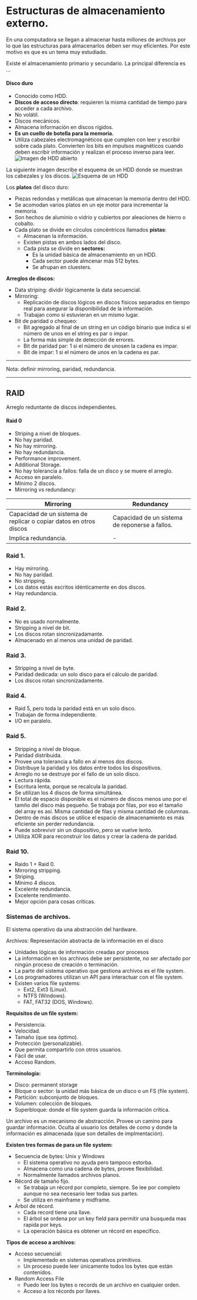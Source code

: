 ﻿# Estructuras de almacenamiento externo.

En una computadora se llegan a almacenar hasta millones de archivos por lo que las estructuras para almacenarlos deben ser muy eficientes. Por este motivo es que es un tema muy estudiado.

Existe el almacenamiento primario y secundario. La principal diferencia es ...

#### Disco duro

 - Conocido como HDD.
 - **Discos de acceso directo**: requieren la misma cantidad de tiempo para acceder a cada archivo.
 - No volátil.
 - Discos mecánicos.
 - Almacena información en discos rígidos. 
 - **Es un cuello de botella para la memoria.**
 - Utiliza cabezales electromagnéticos que cumplen con leer y escribir sobre cada plato. Convierten los bits en impulsos magnéticos cuando deben escribir información y realizan el proceso inverso para leer.
![Imagen de HDD abierto](https://i.stack.imgur.com/ajAaNm.jpg)

La siguiente imagen describe el esquema de un HDD donde se muestran los cabezales y los discos.
![Esquema de un HDD](https://upload.wikimedia.org/wikipedia/commons/thumb/0/02/Cylinder_Head_Sector.svg/360px-Cylinder_Head_Sector.svg.png)

Los **platos** del disco duro:
- Piezas redondas y metálicas que almacenan la memoria dentro del HDD.
- Se acomodan varios platos en un eje motor para incrementar la memoria.
- Son hechos de aluminio o vidrio y cubiertos por aleaciones de hierro o cobalto.
- Cada plato se divide en círculos concéntricos llamados **pistas**:
  - Almacenan la información.
  - Existen pistas en ambos lados del disco.
  - Cada pista se divide en **sectores:**
    - Es la unidad básica de almacenamiento en un HDD.
    - Cada sector puede almcenar más 512 bytes.
    - Se afrupan en cluesters.
 
 **Arreglos de discos:**
 - Data striping: dividir lógicamente la data secuencial.
 - Mirroring: 
	 - Replicación de discos lógicos en discos físicos separados en tiempo real para asegurar la disponibilidad de la información.
	 - Trabajan como si estuvieran en un mismo lugar.
- Bit de paridad o chequeo:
	 - Bit agregado al final de un string en un código binario que indica si el número de unos en el string es par o impar.
	 - La forma más simple de detección de errores.
	 - Bit de paridad par: 1 si el número de unosen la cadena es impar.
	 - Bit de impar: 1 si el número de unos en la cadena es par.
----
Nota: definir mirroring, paridad, redundancia.

---

## RAID
Arreglo reduntante de discos independientes.

#### Raid 0
- Striping a nivel de bloques.
- No hay paridad.
- No hay mirroring.
- No hay redundancia.
- Performance improvement.
- Additional Storage.
- No hay tolerancia a fallos: falla de un disco y se muere el arreglo.
- Acceso en paralelo.
- Mínimo 2 discos.
- Mirroring vs redundancy:

|Mirroring | Redundancy |
|--|--|
|Capacidad de un sistema de replicar o copiar datos en otros discos|Capacidad de un sistema de reponerse a fallos.|
|Implica redundancia.|-|

### Raid 1.
- Hay mirroring.
- No hay paridad.
- No stripping.
- Los datos estás escritos idénticamente en dos discos.
- Hay redundancia.

### Raid 2.
- No es usado normalmente.
- Stripping a nivel de bit.
- Los discos rotan sincronizadamante.
- Almacenado en al menos una unidad de paridad.

### Raid 3.
- Stripping a nivel de byte.
- Paridad dedicada: un solo disco para el cálculo de paridad.
- Los discos rotan sincronizadamente.

### Raid 4.
- Raid 5, pero toda la paridad está en un solo disco.
- Trabajan de forma independiente.
- I/O en paralelo.

### Raid 5.
- Stripping a nivel de bloque.
- Paridad distribuida.
- Provee una tolerancia a fallo en al menos dos discos.
- Distribuye la paridad y los datos entre todos los dispositivos.
- Arreglo no se destruye por el fallo de un solo disco.
- Lectura rápida.
- Escritura lenta, porque se recalcula la paridad.
- Se utilizan los 4 discos de forma simultánea.
- El total de espacio disponible es el número de discos menos uno por el tamño del disco más pequeño. Se trabaja por filas, por eso el tamaño del array es así. Misma cantidad de filas y misma cantidad de columnas. 
- Dentro de más discos se utilice el espacio de almacenamiento es más eficiente sin perder redundancia.
- Puede sobrevivir sin un dispositivo, pero se vuelve lento.
- Utiliza XOR para reconstruir los datos y crear la cadena de paridad.

### Raid 10.
- Raido 1 + Raid 0.
- Mirroring stripping.
- Striping.
- Mínimo 4 discos.
- Excelente redundancia.
- Excelente rendimiento.
- Mejor opción para cosas críticas.

### Sistemas de archivos.

El sistema operativo da una abstracción del hardware. 

Archivos: Representación abstracta de la información en el disco
- Unidades lógicas de información creadas por procesos
- La información en los archivos debe ser persistente, no ser afectado por ningún proceso de creación o terminación.
- La parte del sistema operativo que gestiona archivos es el file
system.
- Los programadores utilizan un API para interactuar con el file
system.
- Existen varios file systems:
	- Ext2, Ext3 (Linux).
	- NTFS (Windows).
	- FAT, FAT32 (DOS, Windows).

**Requisitos de un file system:**
- Persistencia.
- Velocidad.
- Tamaño (que sea óptimo).
- Protección (personalizable).
- Que permita compartirlo con otros usuarios.
- Fácil de usar.
- Acceso Random.

**Terminología:**

- Disco: permanent storage
- Bloque o sector: la unidad más básica de un disco o un FS
(file system).
- Partición: subconjunto de bloques.
- Volumen: colección de bloques.
- Superbloque: donde el file system guarda la información
crítica.

Un archivo es un mecanismo de abstracción. Provee un camino para guardar información. Oculta al usuario los detalles de como y donde la información es almacenada (que son detalles de implmentación).

**Existen tres formas de para un file system:**

- Secuencia de bytes: Unix y Windows
	- El sistema operativo no ayuda pero tampoco estorba.
	- Almacena como una cadena de bytes, provee flexibilidad.
	- Normalmente llamados archivos planos.
- Récord de tamaño fijo.
	- Se trabaja un récord por completo, siempre. Se lee por completo aunque no sea necesario leer todas sus partes.
	- Se utiliza en mainframe y midframe.
- Árbol de récord.
	- Cada record tiene una llave.
	- El árbol se ordena por un key field para permitir una busqueda mas rapida por keys.
	- La operación básica es obtener un récord en específico.

**Tipos de acceso a archivos:**
- Acceso secuencial:
	- Implementado en sistemas operativos primitivos.
	- Un proceso puede leer únicamente todos los bytes que están contenidos.
- Random Access File
	- Puedo leer los bytes o records de un archivo en cualquier orden.
	- Acceso a los récords por llaves.
